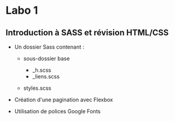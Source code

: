 # Labo 1 
## Introduction à SASS et révision HTML/CSS

- Un dossier Sass contenant :
    - sous-dossier base
        - _h.scss
        - _liens.scss

    - styles.scss

- Création d'une pagination avec Flexbox    
- Utilisation de polices Google Fonts